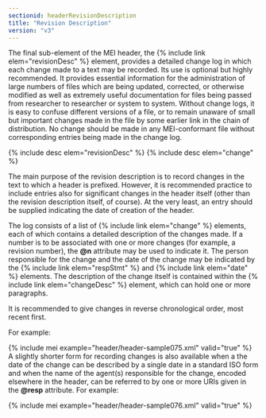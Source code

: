 ```yaml
---
sectionid: headerRevisionDescription
title: "Revision Description"
version: "v3"
---
```


The final sub-element of the MEI header, the {% include link elem="revisionDesc" %} element,
provides a detailed change log in which each change made to a text may be recorded.
Its use is
optional but highly recommended. It provides essential information for the administration
of
large numbers of files which are being updated, corrected, or otherwise modified as
well as
extremely useful documentation for files being passed from researcher to researcher
or system
to system. Without change logs, it is easy to confuse different versions of a file,
or to
remain unaware of small but important changes made in the file by some earlier link
in the
chain of distribution. No change should be made in any MEI-conformant file without
corresponding entries being made in the change log.



{% include desc elem="revisionDesc" %}
{% include desc elem="change" %}




The main purpose of the revision description is to record changes in the text to which
a
header is prefixed. However, it is recommended practice to include entries also for
significant changes in the header itself (other than the revision description itself,
of
course). At the very least, an entry should be supplied indicating the date of creation
of the
header.

The log consists of a list of {% include link elem="change" %} elements, each of which contains a
detailed description of the changes made. If a number is to be associated with one
or more
changes (for example, a revision number), the **@n** attribute may be used to indicate
it. The person responsible for the change and the date of the change may be indicated
by the
{% include link elem="respStmt" %} and {% include link elem="date" %} elements. The description of
the change itself is contained within the {% include link elem="changeDesc" %} element, which can
hold one or more paragraphs.

It is recommended to give changes in reverse chronological order, most recent first.

For example:

{% include mei example="header/header-sample075.xml" valid="true" %}
A slightly shorter form for recording changes is also available when a the date of
the change
can be described by a single date in a standard ISO form and when the name of the
agent(s)
responsible for the change, encoded elsewhere in the header, can be referred to by
one or more
URIs given in the **@resp** attribute. For example:

{% include mei example="header/header-sample076.xml" valid="true" %}

